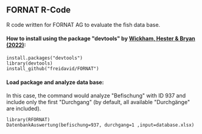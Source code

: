 ## FORNAT R-Code

R code written for FORNAT AG to evaluate the fish data base.

#### How to install using the package "devtools" by [Wickham, Hester & Bryan (2022)](https://devtools.r-lib.org/):

```install.packages("devtools")
library(devtools)
install_github("freidavid/FORNAT")
```

#### Load package and analyze data base:
In this case, the command would analyze "Befischung" with ID 937 and include only the first "Durchgang" (by default, all available "Durchgänge" are included).

```library(RFORNAT)
DatenbankAuswertung(befischung=937, durchgang=1 ,input=database.xlsx)
```
